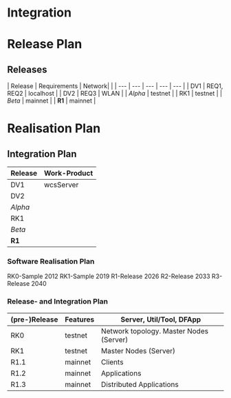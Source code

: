# Integration

# Release Plan
## Releases

| Release | Requirements  | Network|  |
| --- | --- | --- | --- | --- |
| DV1 | REQ1, REQ2 | localhost |
| DV2 | REQ3 | WLAN |
| *Alpha* | testnet |
| RK1 | testnet |
| *Beta*  | mainnet |
| __R1__  | mainnet |

# Realisation Plan
## Integration Plan

| Release | Work-Product |
| --- | --- |
| DV1 | wcsServer |
| DV2 |  |
| *Alpha* | |
| RK1 | |
| *Beta*  | |
| __R1__  | |

### Software Realisation Plan
RK0-Sample 2012
RK1-Sample 2019
R1-Release 2026
R2-Release 2033
R3-Release 2040

### Release- and Integration Plan

| (pre-)Release | Features | Server, Util/Tool, DFApp |
| --- | --- | --- |
| RK0 | testnet | Network topology. Master Nodes (Server) |
| RK1 | testnet | Master Nodes (Server) |
| R1.1 | mainnet | Clients |
| R1.2 | mainnet | Applications |
| R1.3 | mainnet | Distributed Applications |
